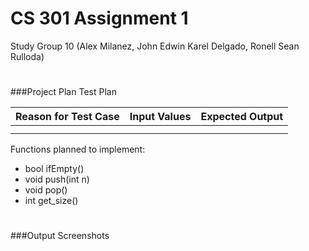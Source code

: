 # CS 301 Assignment 1
Study Group 10 (Alex Milanez, John Edwin Karel Delgado, Ronell Sean Rulloda)

#
###Project Plan
Test Plan

| Reason for Test Case |  Input Values |  Expected Output |
|---------------------:|--------------:|-----------------:|
|                      |               |                  |
|                      |               |                  |

Functions planned to implement:
* bool ifEmpty()
* void push(int n)
* void pop()
* int get_size()

#
###Output Screenshots

